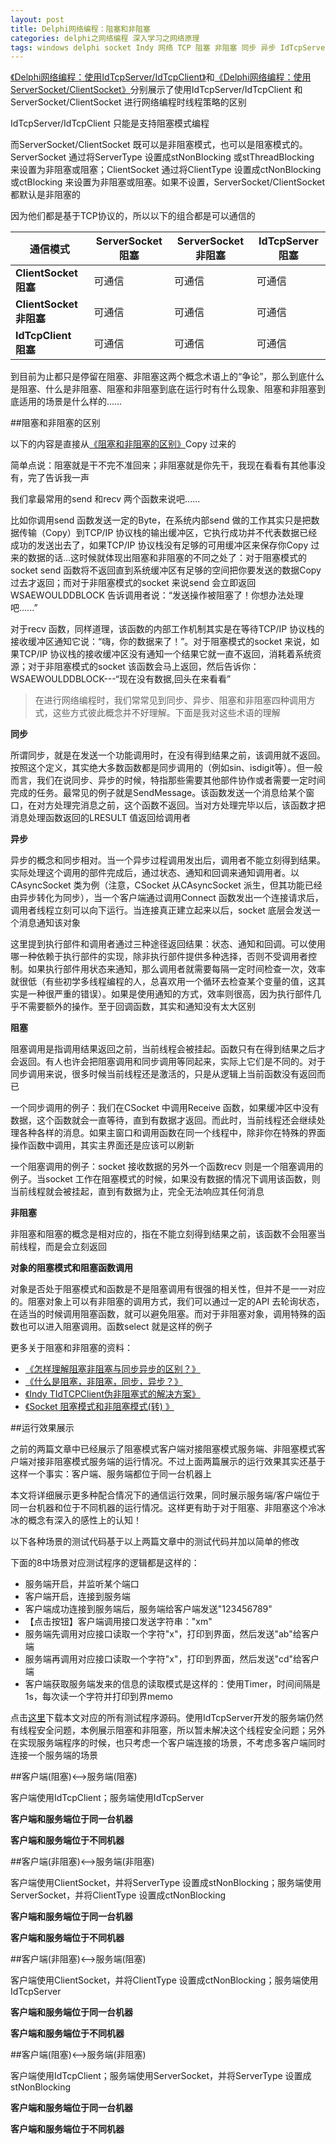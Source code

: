 ```yaml
---
layout: post
title: Delphi网络编程：阻塞和非阻塞
categories: delphi之网络编程 深入学习之网络原理
tags: windows delphi socket Indy 网络 TCP 阻塞 非阻塞 同步 异步 IdTcpServer IdTcpClient ServerSocket ClientSocket
---
```


[《Delphi网络编程：使用IdTcpServer/IdTcpClient》](http://www.xumenger.com/windows-delphi-socket-20160920/)和[《Delphi网络编程：使用ServerSocket/ClientSocket》](http://www.xumenger.com/windows-delphi-socket-20161010/)分别展示了使用IdTcpServer/IdTcpClient 和ServerSocket/ClientSocket 进行网络编程时线程策略的区别

IdTcpServer/IdTcpClient 只能是支持阻塞模式编程

而ServerSocket/ClientSocket 既可以是非阻塞模式，也可以是阻塞模式的。ServerSocket 通过将ServerType 设置成stNonBlocking 或stThreadBlocking 来设置为非阻塞或阻塞；ClientSocket 通过将ClientType 设置成ctNonBlocking 或ctBlocking 来设置为非阻塞或阻塞。如果不设置，ServerSocket/ClientSocket 都默认是非阻塞的

因为他们都是基于TCP协议的，所以以下的组合都是可以通信的

   通信模式         	| ServerSocket 阻塞 | ServerSocket 非阻塞   | IdTcpServer 阻塞  
----------------    	| ------------------| --------------------- |---------------------
**ClientSocket 阻塞**   | 可通信  			| 可通信				| 可通信	
**ClientSocket 非阻塞** | 可通信   			| 可通信				| 可通信	
**IdTcpClient 阻塞**    | 可通信  			| 可通信				| 可通信	

到目前为止都只是停留在阻塞、非阻塞这两个概念术语上的“争论”，那么到底什么是阻塞、什么是非阻塞、阻塞和非阻塞到底在运行时有什么现象、阻塞和非阻塞到底适用的场景是什么样的……

##阻塞和非阻塞的区别

以下的内容是直接从[《阻塞和非阻塞的区别》](http://www.cnblogs.com/orez88/articles/2513460.html)Copy 过来的

简单点说：阻塞就是干不完不准回来；非阻塞就是你先干，我现在看看有其他事没有，完了告诉我一声

我们拿最常用的send 和recv 两个函数来说吧......

比如你调用send 函数发送一定的Byte，在系统内部send 做的工作其实只是把数据传输（Copy）到TCP/IP 协议栈的输出缓冲区，它执行成功并不代表数据已经成功的发送出去了，如果TCP/IP 协议栈没有足够的可用缓冲区来保存你Copy 过来的数据的话...这时候就体现出阻塞和非阻塞的不同之处了：对于阻塞模式的socket send 函数将不返回直到系统缓冲区有足够的空间把你要发送的数据Copy 过去才返回；而对于非阻塞模式的socket 来说send 会立即返回WSAEWOULDDBLOCK 告诉调用者说：“发送操作被阻塞了！你想办法处理吧......”

对于recv 函数，同样道理，该函数的内部工作机制其实是在等待TCP/IP 协议栈的接收缓冲区通知它说：“嗨，你的数据来了！”。对于阻塞模式的socket 来说，如果TCP/IP 协议栈的接收缓冲区没有通知一个结果它就一直不返回，消耗着系统资源；对于非阻塞模式的socket 该函数会马上返回，然后告诉你：WSAEWOULDDBLOCK---“现在没有数据,回头在来看看”

>在进行网络编程时，我们常常见到同步、异步、阻塞和非阻塞四种调用方式，这些方式彼此概念并不好理解。下面是我对这些术语的理解

**同步**

所谓同步，就是在发送一个功能调用时，在没有得到结果之前，该调用就不返回。按照这个定义，其实绝大多数函数都是同步调用的（例如sin、isdigit等）。但一般而言，我们在说同步、异步的时候，特指那些需要其他部件协作或者需要一定时间完成的任务。最常见的例子就是SendMessage。该函数发送一个消息给某个窗口，在对方处理完消息之前，这个函数不返回。当对方处理完毕以后，该函数才把消息处理函数返回的LRESULT 值返回给调用者

**异步**

异步的概念和同步相对。当一个异步过程调用发出后，调用者不能立刻得到结果。实际处理这个调用的部件完成后，通过状态、通知和回调来通知调用者。以CAsyncSocket 类为例（注意，CSocket 从CAsyncSocket 派生，但其功能已经由异步转化为同步），当一个客户端通过调用Connect 函数发出一个连接请求后，调用者线程立刻可以向下运行。当连接真正建立起来以后，socket 底层会发送一个消息通知该对象

这里提到执行部件和调用者通过三种途径返回结果：状态、通知和回调。可以使用哪一种依赖于执行部件的实现，除非执行部件提供多种选择，否则不受调用者控制。如果执行部件用状态来通知，那么调用者就需要每隔一定时间检查一次，效率就很低（有些初学多线程编程的人，总喜欢用一个循环去检查某个变量的值，这其实是一种很严重的错误）。如果是使用通知的方式，效率则很高，因为执行部件几乎不需要额外的操作。至于回调函数，其实和通知没有太大区别

**阻塞**

阻塞调用是指调用结果返回之前，当前线程会被挂起。函数只有在得到结果之后才会返回。有人也许会把阻塞调用和同步调用等同起来，实际上它们是不同的。对于同步调用来说，很多时候当前线程还是激活的，只是从逻辑上当前函数没有返回而已

一个同步调用的例子：我们在CSocket 中调用Receive 函数，如果缓冲区中没有数据，这个函数就会一直等待，直到有数据才返回。而此时，当前线程还会继续处理各种各样的消息。如果主窗口和调用函数在同一个线程中，除非你在特殊的界面操作函数中调用，其实主界面还是应该可以刷新

一个阻塞调用的例子：socket 接收数据的另外一个函数recv 则是一个阻塞调用的例子。当socket 工作在阻塞模式的时候，如果没有数据的情况下调用该函数，则当前线程就会被挂起，直到有数据为止，完全无法响应其任何消息

**非阻塞**

非阻塞和阻塞的概念是相对应的，指在不能立刻得到结果之前，该函数不会阻塞当前线程，而是会立刻返回

**对象的阻塞模式和阻塞函数调用**

对象是否处于阻塞模式和函数是不是阻塞调用有很强的相关性，但并不是一一对应的。阻塞对象上可以有非阻塞的调用方式，我们可以通过一定的API 去轮询状态，在适当的时候调用阻塞函数，就可以避免阻塞。而对于非阻塞对象，调用特殊的函数也可以进入阻塞调用。函数select 就是这样的例子

更多关于阻塞和非阻塞的资料：

* [《怎样理解阻塞非阻塞与同步异步的区别？》](https://www.zhihu.com/question/19732473)
* [《什么是阻塞，非阻塞，同步，异步？》](https://www.zhihu.com/question/26393784)
* [《Indy TIdTCPClient伪非阻塞式的解决方案》](http://blog.csdn.net/qustdong/article/details/46728961)
* [《Socket 阻塞模式和非阻塞模式(转) 》](http://yjxandsp.blog.163.com/blog/static/163679712012411115039584/)

##运行效果展示

之前的两篇文章中已经展示了阻塞模式客户端对接阻塞模式服务端、非阻塞模式客户端对接非阻塞模式服务端的运行情况。不过上面两篇展示的运行效果其实还基于这样一个事实：客户端、服务端都位于同一台机器上

本文将详细展示更多种配合情况下的通信运行效果，同时展示服务端/客户端位于同一台机器和位于不同机器的运行情况。这样更有助于对于阻塞、非阻塞这个冷冰冰的概念有深入的感性上的认知！

以下各种场景的测试代码基于以上两篇文章中的测试代码并加以简单的修改

下面的8中场景对应测试程序的逻辑都是这样的：

* 服务端开启，并监听某个端口
* 客户端开启，连接到服务端
* 客户端成功连接到服务端后，服务端给客户端发送"123456789"
* 【点击按钮】客户端调用接口发送字符串："xm"
* 服务端先调用对应接口读取一个字符"x"，打印到界面，然后发送"ab"给客户端
* 服务端再调用对应接口读取一个字符"x"，打印到界面，然后发送"cd"给客户端
* 客户端获取服务端发来的信息的读取模式是这样的：使用Timer，时间间隔是1s，每次读一个字符并打印到界memo

点击[这里](../download/20161011/Example.zip)下载本文对应的所有测试程序源码。使用IdTcpServer开发的服务端仍然有线程安全问题，本例展示阻塞和非阻塞，所以暂未解决这个线程安全问题；另外在实现服务端程序的时候，也只考虑一个客户端连接的场景，不考虑多客户端同时连接一个服务端的场景

##客户端(阻塞)<-->服务端(阻塞)

客户端使用IdTcpClient；服务端使用IdTcpServer

**客户端和服务端位于同一台机器**



**客户端和服务端位于不同机器**



##客户端(非阻塞)<-->服务端(非阻塞)

客户端使用ClientSocket，并将ServerType 设置成stNonBlocking；服务端使用ServerSocket，并将ClientType 设置成ctNonBlocking

**客户端和服务端位于同一台机器**



**客户端和服务端位于不同机器**



##客户端(非阻塞)<-->服务端(阻塞)

客户端使用ClientSocket，并将ClientType 设置成ctNonBlocking；服务端使用IdTcpServer

**客户端和服务端位于同一台机器**

**客户端和服务端位于不同机器**



##客户端(阻塞)<-->服务端(非阻塞)

客户端使用IdTcpClient；服务端使用ServerSocket，并将ServerType 设置成stNonBlocking

**客户端和服务端位于同一台机器**



**客户端和服务端位于不同机器**


